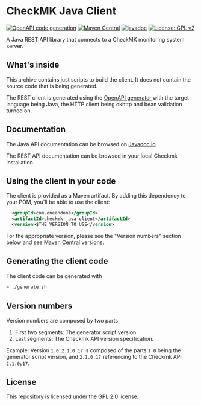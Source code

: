 # CheckMK Java Client

[![OpenAPI code generation](https://github.com/1and1/checkmk-java-client/actions/workflows/generate.yaml/badge.svg)](https://github.com/1and1/checkmk-java-client/actions/workflows/generate.yaml)
[![Maven Central](https://maven-badges.herokuapp.com/maven-central/com.oneandone/checkmk-java-client/badge.svg)](https://maven-badges.herokuapp.com/maven-central/com.oneandone/checkmk-java-client) 
[![javadoc](https://javadoc.io/badge2/com.oneandone/checkmk-java-client/javadoc.svg)](https://javadoc.io/doc/com.oneandone/checkmk-java-client)
[![License: GPL v2](https://img.shields.io/badge/License-GPL_v2-blue.svg)](https://www.gnu.org/licenses/old-licenses/gpl-2.0.en.html)

A Java REST API library that connects to a CheckMK monitoring system server.

## What's inside

This archive contains just scripts to build the client. It does not
contain the source code that is being generated.

The REST client is generated using the [OpenAPI generator](https://github.com/OpenAPITools/openapi-generator)
with the target language being Java, the HTTP client being okhttp
and bean validation turned on.

## Documentation

The Java API documentation can be browsed on [Javadoc.io](https://javadoc.io/doc/com.oneandone/checkmk-java-client).

The REST API documentation can be browsed in your local Checkmk installation.

## Using the client in your code

The client is provided as a Maven artifact. By adding this dependency to your POM,
you'll be able to use the client:

```xml
  <groupId>com.oneandone</groupId>
  <artifactId>checkmk-java-client</artifactId>
  <version>$THE_VERSION_TO_USE</version>
```

For the appropriate version, please see the "Version numbers" section below
and see [Maven Central](https://search.maven.org/search?q=g:com.oneandone%20AND%20a:checkmk-java-client)
versions.

## Generating the client code

The client code can be generated with

```bash
~ ./generate.sh
```

## Version numbers

Version numbers are composed by two parts:

1. First two segments: The generator script version.
2. Last segments: The Checkmk API version specification.

Example: Version `1.0.2.1.0.17` is composed of the parts `1.0` being the generator script
version, and `2.1.0.17` referencing to the Checkmk API `2.1.0p17`.

## License

This repository is licensed under the [GPL 2.0](LICENSE) license.
